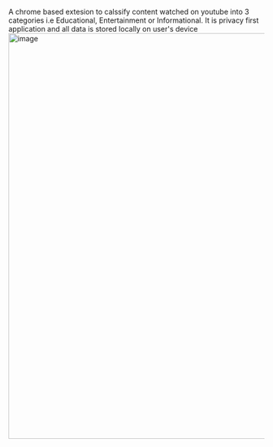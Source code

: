 A chrome based extesion to calssify content watched on youtube into 3 categories i.e Educational, Entertainment or Informational. It is privacy first application and all data is stored locally on user's device
<img width="1280" height="800" alt="image" src="https://github.com/user-attachments/assets/d1e785b4-5c03-48cd-8719-3207f9eb12c9" />
